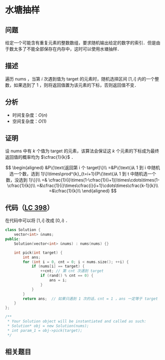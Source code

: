 # 水塘抽样

## 问题

给定一个可能含有重复元素的整数数组，要求随机输出给定的数字的索引．但是由于数太多了不能全部保存在内存中，这时可以使用水塘抽样．

## 描述

遍历 $\text{nums}$ ，当第 $i$ 次遇到值为 $\text{target}$ 的元素时，随机选择区间 $[1,i]$ 内的一个整数，如果选到了 $1$ ，则将返回值置为该元素的下标，否则返回值不变．

## 分析

- 时间复杂度：$O(n)$
- 空间复杂度：$O(1)$

## 证明

设 $\text{nums}$ 中有 $k$ 个值为 $\text{target}$ 的元素，该算法会保证这 $k$ 个元素的下标成为最终返回值的概率均为 $\cfrac{1}{k}$ ．

$$
\begin{aligned}
&P\{\text{返回第 i 个 target}\}\\
=&P\{\text{从 1 到 i 中随机选一个数，选到 1}\}\times\prod^{k}_{t=i+1}{P\{\text{从 1 到 t 中随机选一个数，没选到 1}\}}\\
=& \cfrac{1}{i}\times(1-\cfrac{1}{i+1})\times\cdots\times(1-\cfrac{1}{k})\\
=&\cfrac{1}{i}\times\cfrac{i}{i+1}\cdots\times\cfrac{k-1}{k}\\
=&\cfrac{1}{k}\\
\end{aligned}
$$

## 代码（[LC 398](https://leetcode.cn/problems/random-pick-index/)）

在代码中可以将 $[1,i]$ 改成 $[0,i)$ ．

```cpp
class Solution {
    vector<int> &nums;
public:
    Solution(vector<int> &nums) : nums(nums) {}

    int pick(int target) {
        int ans;
        for (int i = 0, cnt = 0; i < nums.size(); ++i) {
            if (nums[i] == target) {
                ++cnt; // 第 cnt 次遇到 target
                if (rand() % cnt == 0) {
                    ans = i;
                }
            }
        }
        return ans;  // 如果只遇到 1 次的话，cnt = 1 ，ans 一定等于 target
    }
};

/**
 * Your Solution object will be instantiated and called as such:
 * Solution* obj = new Solution(nums);
 * int param_1 = obj->pick(target);
 */
```

## 相关题目
